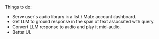 Things to do:

- Serve user's audio library in a list / Make account dashboard.
- Get LLM to ground response in the span of text associated with query.
- Convert LLM response to audio and play it mid-audio.
- Better UI.
